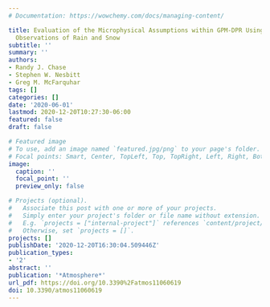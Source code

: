 ```yaml
---
# Documentation: https://wowchemy.com/docs/managing-content/

title: Evaluation of the Microphysical Assumptions within GPM-DPR Using Ground-Based
  Observations of Rain and Snow
subtitle: ''
summary: ''
authors:
- Randy J. Chase
- Stephen W. Nesbitt
- Greg M. McFarquhar
tags: []
categories: []
date: '2020-06-01'
lastmod: 2020-12-20T10:27:30-06:00
featured: false
draft: false

# Featured image
# To use, add an image named `featured.jpg/png` to your page's folder.
# Focal points: Smart, Center, TopLeft, Top, TopRight, Left, Right, BottomLeft, Bottom, BottomRight.
image:
  caption: ''
  focal_point: ''
  preview_only: false

# Projects (optional).
#   Associate this post with one or more of your projects.
#   Simply enter your project's folder or file name without extension.
#   E.g. `projects = ["internal-project"]` references `content/project/deep-learning/index.md`.
#   Otherwise, set `projects = []`.
projects: []
publishDate: '2020-12-20T16:30:04.509446Z'
publication_types:
- '2'
abstract: ''
publication: '*Atmosphere*'
url_pdf: https://doi.org/10.3390%2Fatmos11060619
doi: 10.3390/atmos11060619
---
```

